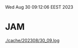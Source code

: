 Wed Aug 30 09:12:06 EEST 2023
# JAM
<a href='./cache/202308/30_09.log'>./cache/202308/30_09.log</a>
